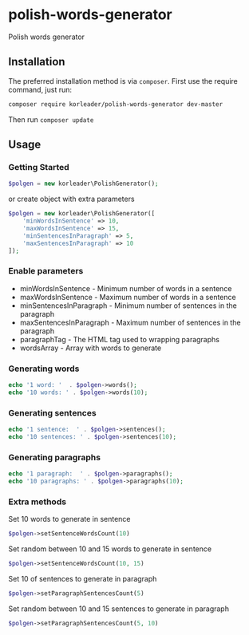 # polish-words-generator

Polish words generator

## Installation

The preferred installation method is via `composer`. First use the require command, just run:

```bash
composer require korleader/polish-words-generator dev-master
```

Then run `composer update`

## Usage

### Getting Started

```php
$polgen = new korleader\PolishGenerator();
```

or create object with extra parameters

```php
$polgen = new korleader\PolishGenerator([
    'minWordsInSentence' => 10,
    'maxWordsInSentence' => 15,
    'minSentencesInParagraph' => 5,
    'maxSentencesInParagraph' => 10
]);
```

### Enable parameters

* minWordsInSentence - Minimum number of words in a sentence
* maxWordsInSentence - Maximum number of words in a sentence
* minSentencesInParagraph - Minimum number of sentences in the paragraph
* maxSentencesInParagraph - Maximum number of sentences in the paragraph
* paragraphTag - The HTML tag used to wrapping paragraphs
* wordsArray - Array with words to generate

### Generating words

```php
echo '1 word: '  . $polgen->words();
echo '10 words: ' . $polgen->words(10);
```

### Generating sentences

```php
echo '1 sentence:  ' . $polgen->sentences();
echo '10 sentences: ' . $polgen->sentences(10);
```

### Generating paragraphs

```php
echo '1 paragraph:  ' . $polgen->paragraphs();
echo '10 paragraphs: ' . $polgen->paragraphs(10);
```

### Extra methods

Set 10 words to generate in sentence
```php
$polgen->setSentenceWordsCount(10)
```

Set random between 10 and 15 words to generate in sentence
```php
$polgen->setSentenceWordsCount(10, 15)
```
Set 10 of sentences to generate in paragraph
```php
$polgen->setParagraphSentencesCount(5)
```

Set random between 10 and 15 sentences to generate in paragraph
```php
$polgen->setParagraphSentencesCount(5, 10)
```
